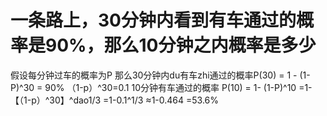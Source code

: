 # 一条路上，30分钟内看到有车通过的概率是90%，那么10分钟之内概率是多少

假设每分钟过车的概率为P
那么30分钟内du有车zhi通过的概率P(30) = 1 - (1-P)^30 = 90%
（1-p）^30=0.1
10分钟有车通过的概率
P(10) = 1- (1-P)^10
=1-【（1-p）^30】^dao1/3
=1-0.1^1/3
≈1-0.464
=53.6%